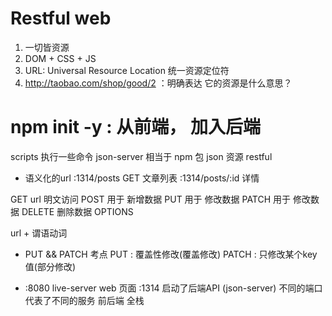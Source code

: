 # Restful web
  1. 一切皆资源
  2. DOM + CSS + JS
  3. URL: Universal Resource Location 统一资源定位符
  4. http://taobao.com/shop/good/2 ：明确表达 它的资源是什么意思？

# npm init -y : 从前端， 加入后端
  scripts 执行一些命令
  json-server  相当于 npm 包
  json 资源 restful 
  - 语义化的url
  :1314/posts GET 文章列表
  :1314/posts/:id  详情

  GET url 明文访问
  POST 用于 新增数据
  PUT 用于 修改数据
  PATCH   用于 修改数据 
  DELETE 删除数据
  OPTIONS

  url + 谓语动词

  - PUT && PATCH  考点
    PUT : 覆盖性修改(覆盖修改)
    PATCH : 只修改某个key值(部分修改)

  - :8080 live-server web 页面
    :1314 启动了后端API (json-server)
    不同的端口代表了不同的服务
    前后端 全栈 